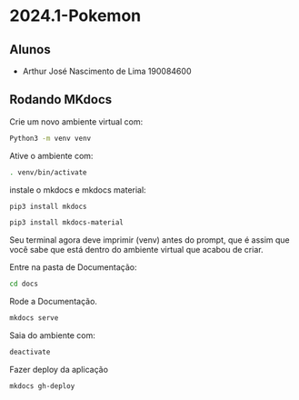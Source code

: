 # 2024.1-Pokemon

## Alunos 

- Arthur José Nascimento de Lima  190084600

## Rodando MKdocs

Crie um novo ambiente virtual com:

```bash
Python3 -m venv venv
```

Ative o ambiente com:

```bash
. venv/bin/activate
```
instale o mkdocs e mkdocs material:

```bash
pip3 install mkdocs
```

```bash
pip3 install mkdocs-material
```

Seu terminal agora deve imprimir (venv) antes do prompt, que é assim que você sabe que está dentro do ambiente virtual que acabou de criar.


Entre na pasta de Documentação:

```bash
cd docs
```

Rode a Documentação.

```bash
mkdocs serve
```

Saia do ambiente com:

```bash
deactivate
```

Fazer deploy da aplicação

```bash
mkdocs gh-deploy
```
